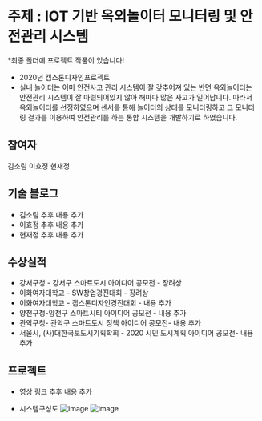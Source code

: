 # 주제 : IOT 기반 옥외놀이터 모니터링 및 안전관리 시스템
*최종 폴더에 프로젝트 작품이 있습니다!
* 2020년 캡스톤디자인프로젝트
* 실내 놀이터는 이미 안전사고 관리 시스템이 잘 갖추어져 있는 반면 옥외놀이터는 안전관리 시스템이 잘 마련되어있지 않아 해마다 많은 사고가 일어납니다. 따라서 옥외놀이터를 선정하였으며 센서를 통해 놀이터의 상태를 모니터링하고 그 모니터링 결과를 이용하여 안전관리를 하는 통합 시스템을 개발하기로 하였습니다. 

## 참여자
김소림 이효정 현재정
  
## 기술 블로그
* 김소림 추후 내용 추가
* 이효정 추후 내용 추가
* 현재정 추후 내용 추가

## 수상실적
* 강서구청 - 강서구 스마트도시 아이디어 공모전 - 장려상
* 이화여자대학교 - SW창업경진대회 - 장려상
* 이화여자대학교 - 캡스톤디자인경진대회 - 내용 추가
* 양천구청-양천구 스마트시티 아이디어 공모전 - 내용 추가
* 관악구청- 관악구 스마트도시 정책 아이디어 공모전- 내용 추가
* 서울시, (사)대한국토도시기획학회 - 2020 시민 도시계획 아이디어 공모전- 내용 추가

## 프로젝트
* 영상 링크
추후 내용 추가

* 시스템구성도
![image](https://user-images.githubusercontent.com/55250126/98443438-953e8400-214e-11eb-80d9-a6df05f444f0.png)
![image](https://user-images.githubusercontent.com/55250126/98443834-68d83700-2151-11eb-9df6-d5aea50cded7.png)

